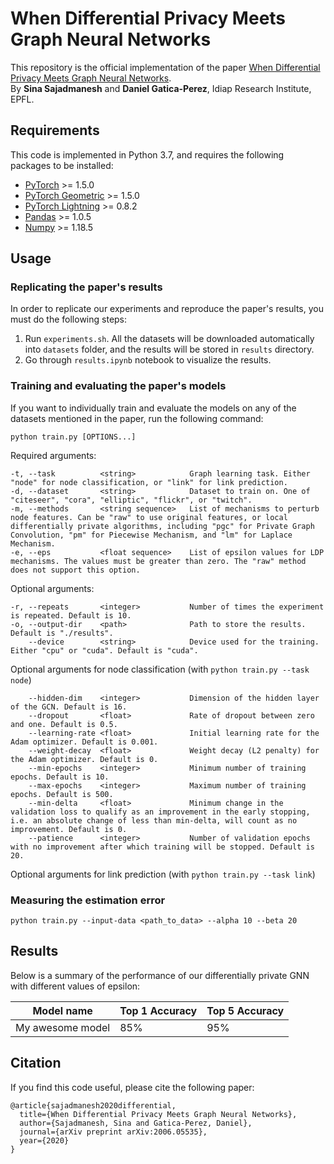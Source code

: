 # When Differential Privacy Meets Graph Neural Networks

This repository is the official implementation of the paper [When Differential Privacy Meets Graph Neural Networks](https://arxiv.org/abs/2006.05535).  
By **Sina Sajadmanesh** and **Daniel Gatica-Perez**, Idiap Research Institute, EPFL. 


## Requirements

This code is implemented in Python 3.7, and requires the following packages to be installed:  
- [PyTorch](https://pytorch.org/get-started/locally/) >= 1.5.0
- [PyTorch Geometric](https://pytorch-geometric.readthedocs.io/en/latest/notes/installation.html) >= 1.5.0
- [PyTorch Lightning](https://github.com/PytorchLightning/pytorch-lightning) >= 0.8.2
- [Pandas](https://pandas.pydata.org/pandas-docs/stable/getting_started/install.html) >= 1.0.5
- [Numpy](https://numpy.org/install/) >= 1.18.5


## Usage

### Replicating the paper's results
In order to replicate our experiments and reproduce the paper's results, you must do the following steps:  
1. Run ``experiments.sh``. All the datasets will be downloaded automatically into ``datasets`` folder, and the results will be stored in ``results`` directory.
2. Go through ``results.ipynb`` notebook to visualize the results.

### Training and evaluating the paper's models
If you want to individually train and evaluate the models on any of the datasets mentioned in the paper, run the following command:  
```
python train.py [OPTIONS...]
```
Required arguments:  
```
-t, --task          <string>            Graph learning task. Either "node" for node classification, or "link" for link prediction.
-d, --dataset       <string>            Dataset to train on. One of "citeseer", "cora", "elliptic", "flickr", or "twitch".
-m, --methods       <string sequence>   List of mechanisms to perturb node features. Can be "raw" to use original features, or local differentially private algorithms, including "pgc" for Private Graph Convolution, "pm" for Piecewise Mechanism, and "lm" for Laplace Mechanism.
-e, --eps           <float sequence>    List of epsilon values for LDP mechanisms. The values must be greater than zero. The "raw" method does not support this option.
```
Optional arguments:
```
-r, --repeats       <integer>           Number of times the experiment is repeated. Default is 10.
-o, --output-dir    <path>              Path to store the results. Default is "./results".
    --device        <string>            Device used for the training. Either "cpu" or "cuda". Default is "cuda".
```
Optional arguments for node classification (with ``python train.py --task node``)
```
    --hidden-dim    <integer>           Dimension of the hidden layer of the GCN. Default is 16.
    --dropout       <float>             Rate of dropout between zero and one. Default is 0.5.
    --learning-rate <float>             Initial learning rate for the Adam optimizer. Default is 0.001.
    --weight-decay  <float>             Weight decay (L2 penalty) for the Adam optimizer. Default is 0.
    --min-epochs    <integer>           Minimum number of training epochs. Default is 10.
    --max-epochs    <integer>           Maximum number of training epochs. Default is 500.
    --min-delta     <float>             Minimum change in the validation loss to qualify as an improvement in the early stopping, i.e. an absolute change of less than min-delta, will count as no improvement. Default is 0.
    --patience      <integer>           Number of validation epochs with no improvement after which training will be stopped. Default is 20.
```
Optional arguments for link prediction (with ``python train.py --task link``)

### Measuring the estimation error

```train
python train.py --input-data <path_to_data> --alpha 10 --beta 20
```


## Results

Below is a summary of the performance of our differentially private GNN with different values of epsilon:


| Model name         | Top 1 Accuracy  | Top 5 Accuracy |
| ------------------ |---------------- | -------------- |
| My awesome model   |     85%         |      95%       |



## Citation

If you find this code useful, please cite the following paper:  
```
@article{sajadmanesh2020differential,
  title={When Differential Privacy Meets Graph Neural Networks},
  author={Sajadmanesh, Sina and Gatica-Perez, Daniel},
  journal={arXiv preprint arXiv:2006.05535},
  year={2020}
}
```
